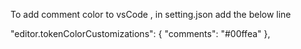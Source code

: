 To add comment color to vsCode , in setting.json add the below line

"editor.tokenColorCustomizations": {
        "comments": "#00ffea"
    },
